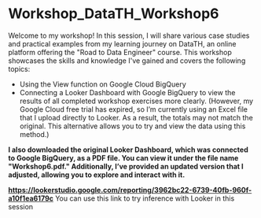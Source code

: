 # Workshop_DataTH_Workshop6

Welcome to my workshop! In this session, I will share various case studies and practical examples from my learning journey on DataTH, an online platform offering the "Road to Data Engineer" course. This workshop showcases the skills and knowledge I've gained and covers the following topics:

- Using the View function on Google Cloud BigQuery
- Connecting a Looker Dashboard with Google BigQuery to view the results of all completed workshop exercises more clearly. (However, my Google Cloud free trial has expired, so I’m currently using an Excel file that I upload directly to Looker. As a result, the totals may not match the original. This alternative allows you to try and view the data using this method.)

**I also downloaded the original Looker Dashboard, which was connected to Google BigQuery, as a PDF file. You can view it under the file name "Workshop6.pdf." Additionally, I’ve provided an updated version that I adjusted, allowing you to explore and interact with it.**



**https://lookerstudio.google.com/reporting/3962bc22-6739-40fb-960f-a10f1ea6179c**
You can use this link to try inference with Looker in this session
